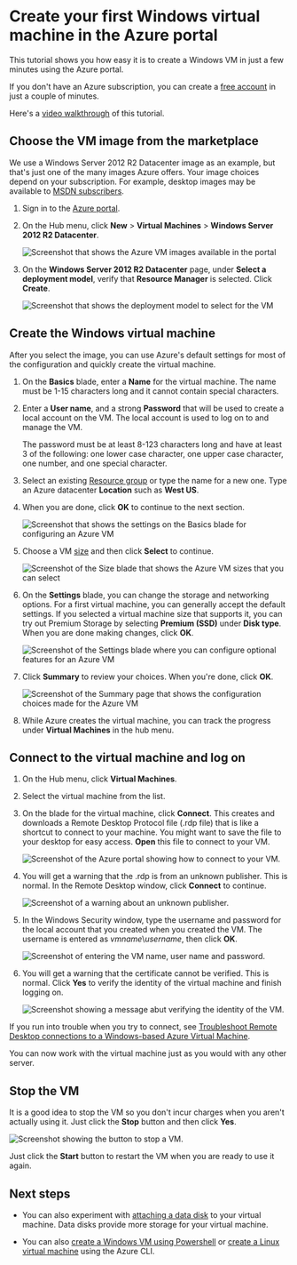 <properties
	pageTitle="Create your first Windows VM | Microsoft Azure"
	description="Learn how to create your first Windows virtual machine using the Azure portal."
	keywords="Windows virtual machine,create a virtual machine,virtual computer,setting up a virtual machine"
	services="virtual-machines-windows"
	documentationCenter=""
	authors="cynthn"
	manager="timlt"
	editor=""
	tags="azure-resource-manager"/>
<tags
	ms.service="virtual-machines-windows"
	ms.workload="infrastructure-services"
	ms.tgt_pltfrm="vm-windows"
	ms.devlang="na"
	ms.topic="hero-article"
	ms.date="04/28/2016"
	ms.author="cynthn"/>

# Create your first Windows virtual machine in the Azure portal

This tutorial shows you how easy it is to create a Windows VM in just a few minutes using the Azure portal.  

If you don't have an Azure subscription, you can create a [free account](https://azure.microsoft.com/free/) in just a couple of minutes.

Here's a [video walkthrough](https://channel9.msdn.com/Blogs/Azure-Documentation-Shorts/Create-A-Virtual-Machine-Running-Windows-In-The-Azure-Preview-Portal) of this tutorial. 


## Choose the VM image from the marketplace

We use a Windows Server 2012 R2 Datacenter image as an example, but that's just one of the many images Azure offers. Your image choices depend on your subscription. For example, desktop images may be available to [MSDN subscribers](https://azure.microsoft.com/pricing/member-offers/msdn-benefits-details/?WT.mc_id=A261C142F).

1. Sign in to the [Azure portal](https://portal.azure.com).

2. On the Hub menu, click **New** > **Virtual Machines** > **Windows Server 2012 R2 Datacenter**.

	![Screenshot that shows the Azure VM images available in the portal](./media/virtual-machines-windows-hero-tutorial/marketplace-new.png)


3. On the **Windows Server 2012 R2 Datacenter** page, under **Select a deployment model**, verify that **Resource Manager** is selected. Click **Create**.

	![Screenshot that shows the deployment model to select for the VM](./media/virtual-machines-windows-hero-tutorial/deployment-model.png)

## Create the Windows virtual machine

After you select the image, you can use Azure's default settings for most of the configuration and quickly create the virtual machine.

1. On the **Basics** blade, enter a **Name** for the virtual machine. The name must be 1-15 characters long and it cannot contain special characters.

2. Enter a **User name**, and a strong **Password** that will be used to create a local account on the VM. The local account is used to log on to and manage the VM. 

	The password must be at least 8-123 characters long and have at least 3 of the following: one lower case character, one upper case character, one number, and one special character. 


3. Select an existing [Resource group](../resource-group-overview.md#resource-groups) or type the name for a new one. Type an Azure datacenter **Location** such as **West US**. 

4. When you are done, click **OK** to continue to the next section. 

	![Screenshot that shows the settings on the Basics blade for configuring an Azure VM](./media/virtual-machines-windows-hero-tutorial/basics-blade.png)

	
5. Choose a VM [size](virtual-machines-windows-sizes.md) and then click **Select** to continue. 

	![Screenshot of the Size blade that shows the Azure VM sizes that you can select](./media/virtual-machines-windows-hero-tutorial/size-blade.png)

6. On the  **Settings** blade, you can change the storage and networking options. For a first virtual machine, you can generally accept the default settings. If you selected a virtual machine size that supports it, you can try out Premium Storage by selecting **Premium (SSD)** under **Disk type**. When you are done making changes, click **OK**.

	![Screenshot of the Settings blade where you can configure optional features for an Azure VM](./media/virtual-machines-windows-hero-tutorial/settings-blade.png)

7. Click **Summary** to review your choices. When you're done, click **OK**.

	![Screenshot of the Summary page that shows the configuration choices made for the Azure VM](./media/virtual-machines-windows-hero-tutorial/summary-blade.png)

8. While Azure creates the virtual machine, you can track the progress under **Virtual Machines** in the hub menu. 


## Connect to the virtual machine and log on

1.	On the Hub menu, click **Virtual Machines**.

2.	Select the virtual machine from the list.

3. On the blade for the virtual machine, click **Connect**. This creates and downloads a Remote Desktop Protocol file (.rdp file) that is like a shortcut to connect to your machine. You might want to save the file to your desktop for easy access. **Open** this file to connect to your VM.

	![Screenshot of the Azure portal showing how to connect to your VM.](./media/virtual-machines-windows-hero-tutorial/connect.png)

4. You will get a warning that the .rdp is from an unknown publisher. This is normal. In the Remote Desktop window, click **Connect** to continue.

	![Screenshot of a warning about an unknown publisher.](./media/virtual-machines-windows-hero-tutorial/rdp-warn.png)

5. In the Windows Security window, type the username and password for the local account that you created when you created the VM. The username is entered as *vmname*&#92;*username*, then click **OK**.

	![Screenshot of entering the VM name, user name and password.](./media/virtual-machines-windows-hero-tutorial/credentials.png)
 	
6.	You will get a warning that the certificate cannot be verified. This is normal. Click **Yes** to verify the identity of the virtual machine and finish logging on.

	![Screenshot showing a message abut verifying the identity of the VM.](./media/virtual-machines-windows-hero-tutorial/cert-warning.png)


If you run into trouble when you try to connect, see [Troubleshoot Remote Desktop connections to a Windows-based Azure Virtual Machine](virtual-machines-windows-troubleshoot-rdp-connection.md).

You can now work with the virtual machine just as you would with any other server.

## Stop the VM

It is a good idea to stop the VM so you don't incur charges when you aren't actually using it. Just click the **Stop** button and then click **Yes**.

![Screenshot showing the button to stop a VM.](./media/virtual-machines-windows-hero-tutorial/stop-vm.png)
	
Just click the **Start** button to restart the VM when you are ready to use it again.


## Next steps

* You can also experiment with [attaching a data disk](virtual-machines-windows-attach-disk-portal.md) to your virtual machine. Data disks provide more storage for your virtual machine.

* You can also [create a Windows VM using Powershell](virtual-machines-windows-ps-create.md) or [create a Linux virtual machine](virtual-machines-linux-quick-create-cli.md) using the Azure CLI.
